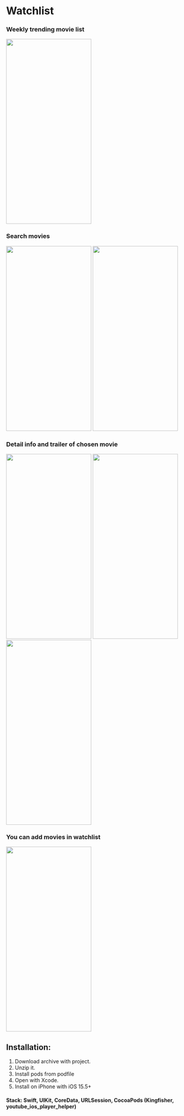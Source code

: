# Watchlist

### Weekly trending movie list
<img src="https://user-images.githubusercontent.com/87662841/183617102-067c7c67-e820-4076-baeb-2d156ef3ba6a.PNG" width="230" height="500"> 

### Search movies
<img src="https://user-images.githubusercontent.com/87662841/183619228-9d6bde51-90bd-4e1b-92e1-977cfe34a3aa.PNG" width="230" height="500"> <img src="https://user-images.githubusercontent.com/87662841/185605551-44a4c63a-6eff-47d3-8518-afe40ce56685.gif" width="230" height="500"> 


### Detail info and trailer of chosen movie 
<img src="https://user-images.githubusercontent.com/87662841/185604665-05b2dc44-76d5-49f7-a37b-b0ee78a59453.PNG" width="230" height="500"> <img src="https://user-images.githubusercontent.com/87662841/185604682-58cebb11-698c-4b73-8fa2-7bbc3af4eb19.PNG" width="230" height="500"> <img src="https://user-images.githubusercontent.com/87662841/185604703-56b1c0ae-33da-4fcf-b4dc-eebcd9886a99.PNG" width="230" height="500"> 

### You can add movies in watchlist
<img src="https://user-images.githubusercontent.com/87662841/183618268-fc03e48e-e668-422e-acec-ab1425ac2c69.PNG" width="230" height="500"> 


## Installation: 
1. Download archive with project.
2. Unzip it.
3. Install pods from podfile
4. Open with Xcode.
5. Install on iPhone with iOS 15.5+

#### Stack: Swift, UIKit, CoreData, URLSession, CocoaPods (Kingfisher, youtube_ios_player_helper)
